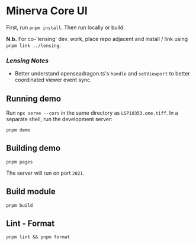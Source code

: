 # Minerva Core UI

First, run `pnpm install`. Then run locally or build.

**N.b.** For co-'lensing' dev. work, place repo adjacent and install / link using `pnpm link ../lensing`.

### *Lensing Notes*
+ Better understand openseadragon.ts's `handle` and `setViewport` to better coordinated viewer event sync.

## Running demo

Run `npx serve --cors` in the same directory as `LSP10353.ome.tiff`. In a separate shell, run the development server:

```
pnpm demo
```

## Building demo

```
pnpm pages
```

The server will run on port `2021`.

## Build module

```
pnpm build
```

## Lint - Format

```
pnpm lint && pnpm format
```
